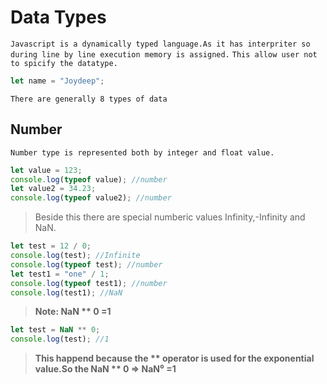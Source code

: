 # Data Types

`Javascript is a dynamically typed language.As it has interpriter so during line by line execution memory is assigned.`
`This allow user not to spicify the datatype.`

```javascript
let name = "Joydeep";
```

`There are generally 8 types of data`

## Number

`Number type is represented both by integer and float value.`

```javascript
let value = 123;
console.log(typeof value); //number
let value2 = 34.23;
console.log(typeof value2); //number
```

> Beside this there are special numberic values Infinity,-Infinity and NaN.

```javascript
let test = 12 / 0;
console.log(test); //Infinite
console.log(typeof test); //number
let test1 = "one" / 1;
console.log(typeof test1); //number
console.log(test1); //NaN
```

> **Note: NaN ** 0 =1**

```javascript
let test = NaN ** 0;
console.log(test); //1
```

> **This happend because the ** operator is used for the exponential value.So the NaN ** 0 => NaN⁰ =1**
